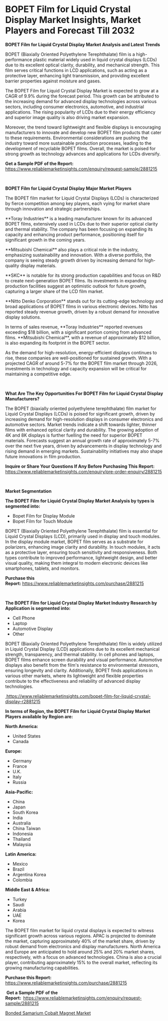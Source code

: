 <p><h1>BOPET Film for Liquid Crystal Display Market Insights, Market Players and Forecast Till 2032</h1></p><p><strong>BOPET Film for Liquid Crystal Display Market Analysis and Latest Trends</strong></p>
<p><p>BOPET (Biaxially Oriented Polyethylene Terephthalate) film is a high-performance plastic material widely used in liquid crystal displays (LCDs) due to its excellent optical clarity, durability, and mechanical strength. This film serves critical functions in LCD applications, such as acting as a protective layer, enhancing light transmission, and providing excellent barrier properties against moisture and gases. </p><p>The BOPET Film for Liquid Crystal Display Market is expected to grow at a CAGR of 9.9% during the forecast period. This growth can be attributed to the increasing demand for advanced display technologies across various sectors, including consumer electronics, automotive, and industrial applications. The rising popularity of LCDs due to their energy efficiency and superior image quality is also driving market expansion.</p><p>Moreover, the trend toward lightweight and flexible displays is encouraging manufacturers to innovate and develop new BOPET film products that cater to these requirements. Environmental considerations are pushing the industry toward more sustainable production processes, leading to the development of recyclable BOPET films. Overall, the market is poised for strong growth as technology advances and applications for LCDs diversify.</p></p>
<p><strong>Get a Sample PDF of the Report:&nbsp;</strong> <a href="https://www.reliablemarketinsights.com/enquiry/request-sample/2881215?utm_campaign=2112&utm_medium=2&utm_source=Github&utm_content=ia&utm_term=12032025&utm_id=bopet-film-for-liquid-crystal-display">https://www.reliablemarketinsights.com/enquiry/request-sample/2881215</a></p>
<p>&nbsp;</p>
<p><strong>BOPET Film for Liquid Crystal Display Major Market Players</strong></p>
<p><p>The BOPET film market for Liquid Crystal Displays (LCDs) is characterized by fierce competition among key players, each vying for market share through innovation and strategic partnerships. </p><p>**Toray Industries** is a leading manufacturer known for its advanced BOPET films, extensively used in LCDs due to their superior optical clarity and thermal stability. The company has been focusing on expanding its capacity and enhancing product performance, positioning itself for significant growth in the coming years. </p><p>**Mitsubishi Chemical** also plays a critical role in the industry, emphasizing sustainability and innovation. With a diverse portfolio, the company is seeing steady growth driven by increasing demand for high-quality display materials. </p><p>**SKC** is notable for its strong production capabilities and focus on R&D to create next-generation BOPET films. Its investments in expanding production facilities suggest an optimistic outlook for future growth, capturing a larger share of the LCD film market.</p><p>**Nitto Denko Corporation** stands out for its cutting-edge technology and broad applications of BOPET films in various electronic devices. Nitto has reported steady revenue growth, driven by a robust demand for innovative display solutions.</p><p>In terms of sales revenue, **Toray Industries** reported revenues exceeding $18 billion, with a significant portion coming from advanced films. **Mitsubishi Chemical**, with a revenue of approximately $12 billion, is also expanding its footprint in the BOPET sector. </p><p>As the demand for high-resolution, energy-efficient displays continues to rise, these companies are well-positioned for sustained growth. With a projected CAGR of around 5-7% for the BOPET film market through 2026, investments in technology and capacity expansion will be critical for maintaining a competitive edge.</p></p>
<p>&nbsp;</p>
<p><strong>What Are The Key Opportunities For BOPET Film for Liquid Crystal Display Manufacturers?</strong></p>
<p><p>The BOPET (biaxially oriented polyethylene terephthalate) film market for Liquid Crystal Displays (LCDs) is poised for significant growth, driven by increasing demand for high-resolution displays in consumer electronics and automotive sectors. Market trends indicate a shift towards lighter, thinner films with enhanced optical clarity and durability. The growing adoption of 4K and 8K displays is further fuelling the need for superior BOPET materials. Forecasts suggest an annual growth rate of approximately 5-7% over the next five years, driven by advancements in display technology and rising demand in emerging markets. Sustainability initiatives may also shape future innovations in film production.</p></p>
<p><strong>Inquire or Share Your Questions If Any Before Purchasing This Report:</strong> <a href="https://www.reliablemarketinsights.com/enquiry/pre-order-enquiry/2881215?utm_campaign=2112&utm_medium=2&utm_source=Github&utm_content=ia&utm_term=12032025&utm_id=bopet-film-for-liquid-crystal-display">https://www.reliablemarketinsights.com/enquiry/pre-order-enquiry/2881215</a></p>
<p>&nbsp;</p>
<p><strong>Market Segmentation</strong></p>
<p><strong>The BOPET Film for Liquid Crystal Display Market Analysis by types is segmented into:</strong></p>
<p><ul><li>Bopet Film for Display Module</li><li>Bopet Film for Touch Module</li></ul></p>
<p><p>BOPET (Biaxially Oriented Polyethylene Terephthalate) film is essential for Liquid Crystal Displays (LCD), primarily used in display and touch modules. In the display module market, BOPET film serves as a substrate for polarizers, enhancing image clarity and durability. In touch modules, it acts as a protective layer, ensuring touch sensitivity and responsiveness. Both types contribute to improved performance, lightweight design, and better visual quality, making them integral to modern electronic devices like smartphones, tablets, and monitors.</p></p>
<p><strong>Purchase this Report:&nbsp;</strong><a href="https://www.reliablemarketinsights.com/purchase/2881215?utm_campaign=2112&utm_medium=2&utm_source=Github&utm_content=ia&utm_term=12032025&utm_id=bopet-film-for-liquid-crystal-display">https://www.reliablemarketinsights.com/purchase/2881215</a></p>
<p>&nbsp;</p>
<p><strong>The BOPET Film for Liquid Crystal Display Market Industry Research by Application is segmented into:</strong></p>
<p><ul><li>Cell Phone</li><li>Laptop</li><li>Automotive Display</li><li>Other</li></ul></p>
<p><p>BOPET (Biaxially Oriented Polyethylene Terephthalate) film is widely utilized in Liquid Crystal Display (LCD) applications due to its excellent mechanical strength, transparency, and thermal stability. In cell phones and laptops, BOPET films enhance screen durability and visual performance. Automotive displays also benefit from the film's resistance to environmental stressors, ensuring longevity and clarity. Additionally, BOPET finds applications in various other markets, where its lightweight and flexible properties contribute to the effectiveness and reliability of advanced display technologies.</p></p>
<p><a href="https://www.reliablemarketinsights.com/bopet-film-for-liquid-crystal-display-r2881215?utm_campaign=2112&utm_medium=2&utm_source=Github&utm_content=ia&utm_term=12032025&utm_id=bopet-film-for-liquid-crystal-display">&nbsp;https://www.reliablemarketinsights.com/bopet-film-for-liquid-crystal-display-r2881215</a></p>
<p><strong>In terms of Region, the BOPET Film for Liquid Crystal Display Market Players available by Region are:</strong></p>
<p>
    <p> <strong> North America: </strong>
        <ul>
            <li>United States</li>
            <li>Canada</li>
        </ul>
        </p> 
    <p> <strong> Europe: </strong>
        <ul>
            <li>Germany</li>
            <li>France</li>
            <li>U.K.</li>
            <li>Italy</li>
            <li>Russia</li>
        </ul>
        </p> 
    <p> <strong> Asia-Pacific: </strong>
        <ul>
            <li>China</li>
            <li>Japan</li>
            <li>South Korea</li>
            <li>India</li>
            <li>Australia</li>
            <li>China Taiwan</li>
            <li>Indonesia</li>
            <li>Thailand</li>
            <li>Malaysia</li>
        </ul>
        </p> 
    <p> <strong> Latin America: </strong>
        <ul>
            <li>Mexico</li>
            <li>Brazil</li>
            <li>Argentina Korea</li>
            <li>Colombia</li>
        </ul>
        </p> 
    <p> <strong> Middle East & Africa: </strong>
        <ul>
            <li>Turkey</li>
            <li>Saudi</li>
            <li>Arabia</li>
            <li>UAE</li>
            <li>Korea</li>
        </ul>
    </p>
    </p>
<p><p>The BOPET film market for liquid crystal displays is expected to witness significant growth across various regions. APAC is projected to dominate the market, capturing approximately 40% of the market share, driven by robust demand from electronics and display manufacturers. North America and Europe are anticipated to hold around 25% and 20% market shares, respectively, with a focus on advanced technologies. China is also a crucial player, contributing approximately 15% to the overall market, reflecting its growing manufacturing capabilities.</p></p>
<p><strong>Purchase this Report: </strong><a href="https://www.reliablemarketinsights.com/purchase/2881215?utm_campaign=2112&utm_medium=2&utm_source=Github&utm_content=ia&utm_term=12032025&utm_id=bopet-film-for-liquid-crystal-display">https://www.reliablemarketinsights.com/purchase/2881215</a></p>
<p>&nbsp;<strong>Get a Sample PDF of the Report:&nbsp;&nbsp;</strong><a href="https://www.reliablemarketinsights.com/enquiry/request-sample/2881215?utm_campaign=2112&utm_medium=2&utm_source=Github&utm_content=ia&utm_term=12032025&utm_id=bopet-film-for-liquid-crystal-display">https://www.reliablemarketinsights.com/enquiry/request-sample/2881215</a></p>
<p><strong></strong></p>
<p><p><a href="https://github.com/oshodikurc/Market-Research-Report-List-1/blob/main/bonded-samarium-cobalt-magnet-market.md?utm_campaign=2112&utm_medium=2&utm_source=Github&utm_content=ia&utm_term=12032025&utm_id=bopet-film-for-liquid-crystal-display">Bonded Samarium Cobalt Magnet Market</a></p></p>